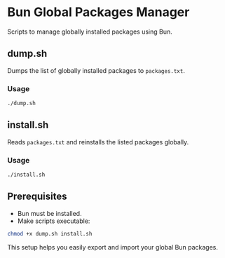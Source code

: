 # Bun Global Packages Manager

Scripts to manage globally installed packages using Bun.

## dump.sh

Dumps the list of globally installed packages to `packages.txt`.

### Usage

```sh
./dump.sh
```

## install.sh

Reads `packages.txt` and reinstalls the listed packages globally.

### Usage

```sh
./install.sh
```

## Prerequisites

- Bun must be installed.
- Make scripts executable:

```sh
chmod +x dump.sh install.sh
```

This setup helps you easily export and import your global Bun packages.

